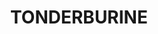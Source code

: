 ---
lastmod: '2025-04-06T06:05:20+00:00'
latitude: -31.298962
layout: suburb
longitude: 148.581142
postcode: '2828'
state: NSW
title: TONDERBURINE
url: /nsw/tonderburine/
---